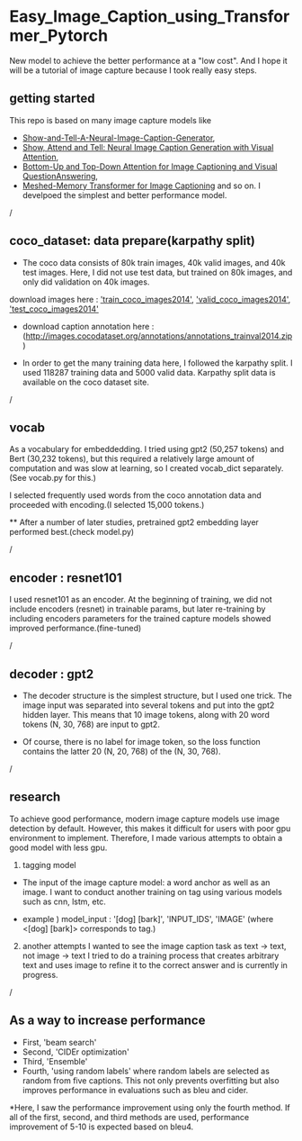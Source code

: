 # Easy_Image_Caption_using_Transformer_Pytorch
New model to achieve the better performance at a "low cost".  And I hope it will be a tutorial of image capture because I took really easy steps.



## getting started
This repo is based on many image capture models like 
 * [Show-and-Tell-A-Neural-Image-Caption-Generator](https://arxiv.org/pdf/1411.4555.pdf), 
 * [Show, Attend and Tell: Neural Image Caption Generation with Visual Attention](https://arxiv.org/pdf/1502.03044.pdf), 
 * [Bottom-Up and Top-Down Attention for Image Captioning and Visual QuestionAnswering](https://arxiv.org/pdf/1707.07998.pdf),
 * [Meshed-Memory Transformer for Image Captioning](https://arxiv.org/pdf/1912.08226.pdf) 
and so on.
I develpoed the simplest and better performance model.




/




## coco_dataset: data prepare(karpathy split)
* The coco data consists of 80k train images, 40k valid images, and 40k test images. Here, I did not use test data, but trained on 80k images, and only did validation on 40k images.


download images here : ['train_coco_images2014'](http://images.cocodataset.org/zips/train2014.zip), ['valid_coco_images2014'](http://images.cocodataset.org/zips/val2014.zip), ['test_coco_images2014'](http://images.cocodataset.org/zips/test2014.zip)

* download caption annotation here : (http://images.cocodataset.org/annotations/annotations_trainval2014.zip)

* In order to get the many training data here, I followed the karpathy split.
I used 118287 training data and 5000 valid data. Karpathy split data is available on the coco dataset site.





/





## vocab
As a vocabulary for embeddedding. I tried using gpt2 (50,257 tokens) and Bert (30,232 tokens), but this required a relatively large amount of computation and was slow at learning, so I created vocab_dict separately.(See vocab.py for this.)

I selected frequently used words from the coco annotation data and proceeded with encoding.(I selected 15,000 tokens.)



** After a number of later studies, pretrained gpt2 embedding layer performed best.(check model.py)





/





## encoder : resnet101
I used resnet101 as an encoder. At the beginning of training, we did not include encoders (resnet) in trainable params, but later re-training by including encoders parameters for the trained capture models showed improved performance.(fine-tuned)






/





## decoder : gpt2
* The decoder structure is the simplest structure, but I used one trick. The image input was separated into several tokens and put into the gpt2 hidden layer. This means that 10 image tokens, along with 20 word tokens (N, 30, 768) are input to gpt2.

* Of course, there is no label for image token, so the loss function contains the latter 20 (N, 20, 768) of the (N, 30, 768).





/






## research 
To achieve good performance, modern image capture models use image detection by default. However, this makes it difficult for users with poor gpu environment to implement.
Therefore, I made various attempts to obtain a good model with less gpu.

1. tagging model
* The input of the image capture model: a word anchor as well as an image. 
I want to conduct another training on tag using various models such as cnn, lstm, etc.


* example )
model_input : '[dog] [bark]', 'INPUT_IDS', 'IMAGE'
(where <[dog] [bark]> corresponds to tag.)



2. another attempts
I wanted to see the image caption task as text -> text, not image -> text
I tried to do a training process that creates arbitrary text and uses image to refine it to the correct answer and is currently in progress.





/





## As a way to increase performance
* First, 'beam search'
* Second, 'CIDEr optimization'
* Third, 'Ensemble'
* Fourth, 'using random labels'
where random labels are selected as random from five captions. This not only prevents overfitting but also improves performance in evaluations such as bleu and cider.


*Here, I saw the performance improvement using only the fourth method. If all of the first, second, and third methods are used, performance improvement of 5-10 is expected based on bleu4.













